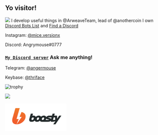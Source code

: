 ## Yo visitor!
![](https://komarev.com/ghpvc/?username=angrymouse)
I develop useful things in @ArweaveTeam, lead of @anothercoin
I own [Discord Bots List](https://top-bots.xyz) and [Find a Discord](https://findadiscord.com) 


Instagram: [@mice.versionx](https://www.instagram.com/mice.versionx/)

Discord: Angrymouse#0777
### **[``My Discord server``](https://discord.gg/CSdEyGpBwr)** Ask me anything!

Telegram: [@angermouse](https://t.me/angermouse)

Keybase: [@thriface](https://keybase.io/thriface)


![trophy](https://github-profile-trophy.vercel.app/?username=angrymouse&column=8&theme=discord&no-frame=true&no-bg=true)

![](https://forthebadge.com/images/badges/powered-by-black-magic.svg)

[<img src="boosty.svg" alt="boosty logo" width="200"/>](https://boosty.to/mice)
